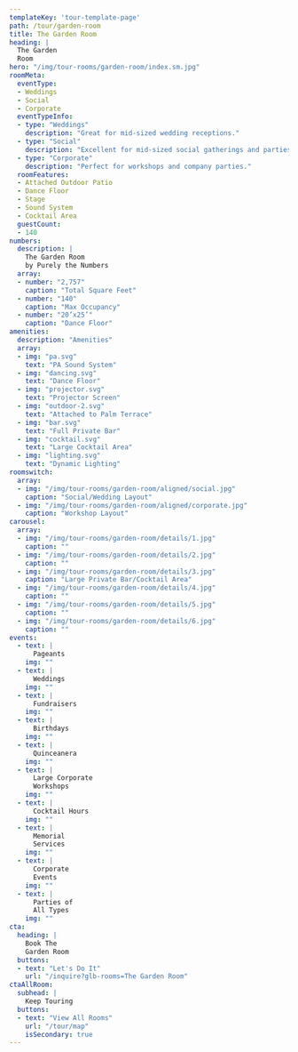 ```yaml
---
templateKey: 'tour-template-page'
path: /tour/garden-room
title: The Garden Room
heading: |
  The Garden
  Room
hero: "/img/tour-rooms/garden-room/index.sm.jpg"
roomMeta:
  eventType:
  - Weddings
  - Social
  - Corporate
  eventTypeInfo:
  - type: "Weddings"
    description: "Great for mid-sized wedding receptions."
  - type: "Social"
    description: "Excellent for mid-sized social gatherings and parties."
  - type: "Corporate"
    description: "Perfect for workshops and company parties."
  roomFeatures:
  - Attached Outdoor Patio
  - Dance Floor
  - Stage
  - Sound System
  - Cocktail Area
  guestCount:
  - 140
numbers:
  description: |
    The Garden Room
    by Purely the Numbers
  array:
  - number: "2,757"
    caption: "Total Square Feet"
  - number: "140"
    caption: "Max Occupancy"
  - number: "20’x25’"
    caption: "Dance Floor"
amenities:
  description: "Amenities"
  array:
  - img: "pa.svg"
    text: "PA Sound System"
  - img: "dancing.svg"
    text: "Dance Floor"
  - img: "projector.svg"
    text: "Projector Screen"
  - img: "outdoor-2.svg"
    text: "Attached to Palm Terrace"
  - img: "bar.svg"
    text: "Full Private Bar"
  - img: "cocktail.svg"
    text: "Large Cocktail Area"
  - img: "lighting.svg"
    text: "Dynamic Lighting"
roomswitch:
  array:
  - img: "/img/tour-rooms/garden-room/aligned/social.jpg"
    caption: "Social/Wedding Layout"
  - img: "/img/tour-rooms/garden-room/aligned/corporate.jpg"
    caption: "Workshop Layout"
carousel:
  array:
  - img: "/img/tour-rooms/garden-room/details/1.jpg"
    caption: ""
  - img: "/img/tour-rooms/garden-room/details/2.jpg"
    caption: ""
  - img: "/img/tour-rooms/garden-room/details/3.jpg"
    caption: "Large Private Bar/Cocktail Area"
  - img: "/img/tour-rooms/garden-room/details/4.jpg"
    caption: ""
  - img: "/img/tour-rooms/garden-room/details/5.jpg"
    caption: ""
  - img: "/img/tour-rooms/garden-room/details/6.jpg"
    caption: ""
events:
  - text: |
      Pageants
    img: ""
  - text: |
      Weddings
    img: ""
  - text: |
      Fundraisers
    img: ""
  - text: |
      Birthdays
    img: ""
  - text: |
      Quinceanera
    img: ""
  - text: |
      Large Corporate
      Workshops
    img: ""
  - text: |
      Cocktail Hours
    img: ""
  - text: |
      Memorial
      Services
    img: ""
  - text: |
      Corporate
      Events
    img: ""
  - text: |
      Parties of
      All Types
    img: ""
cta:
  heading: |
    Book The
    Garden Room
  buttons:
  - text: "Let's Do It"
    url: "/inquire?glb-rooms=The Garden Room"
ctaAllRoom:
  subhead: |
    Keep Touring
  buttons:
  - text: "View All Rooms"
    url: "/tour/map"
    isSecondary: true
---
```

